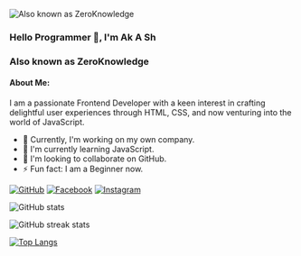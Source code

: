 
![Also known as ZeroKnowledge](https://scontent.fdac5-2.fna.fbcdn.net/v/t39.30808-6/382232389_1374812470081301_875772815307944972_n.jpg?stp=cp6_dst-jpg&_nc_cat=108&ccb=1-7&_nc_sid=5f2048&_nc_ohc=0NPdFPo71IMAX9zZF5t&_nc_ht=scontent.fdac5-2.fna&oh=00_AfApiEyb2CbdalufEirihZI_e6J67CfyuwNl9ed-rgxdNw&oe=65F1CC71)

### Hello Programmer 👋, I'm Ak A Sh
### Also known as ZeroKnowledge


#### About Me:
I am a passionate Frontend Developer with a keen interest in crafting delightful user experiences through HTML, CSS, and now venturing into the world of JavaScript.

- 🔭 Currently, I'm working on my own company. 
- 🌱 I'm currently learning JavaScript. 
- 👯 I'm looking to collaborate on GitHub. 
- ⚡ Fun fact: I am a Beginner now. 

[![GitHub](https://img.shields.io/badge/-GitHub-181717?style=flat-square&logo=github&logoColor=white)](https://github.com/ZeroKnowledge-dev)  [![Facebook](https://img.shields.io/badge/-Facebook-1877F2?style=flat-square&logo=facebook&logoColor=white)](https://www.facebook.com/MeZeroKill)  [![Instagram](https://img.shields.io/badge/-Instagram-E4405F?style=flat-square&logo=instagram&logoColor=white)](https://www.instagram.com/ig_zerokill/)  

![GitHub stats](https://github-readme-stats.vercel.app/api?username=ZeroKnowledge-dev&show_icons=true&count_private=true)  

![GitHub streak stats](https://github-readme-streak-stats.herokuapp.com/?user=ZeroKnowledge-dev)  

[![Top Langs](https://github-readme-stats.vercel.app/api/top-langs/?username=ZeroKnowledge-dev&layout=compact)](https://github.com/anuraghazra/github-readme-stats)

